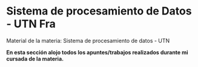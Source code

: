# Sistema de procesamiento de Datos - UTN Fra

Material de la materia: Sistema de procesamiento de datos - UTN<b>

En esta sección alojo todos los apuntes/trabajos realizados durante mi cursada de la materia.<br>
